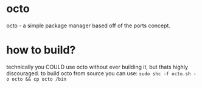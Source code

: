 # octo
octo - a simple package manager based off of the ports concept.

# how to build?
technically you COULD use octo without ever building it, but thats highly discouraged.
to build octo from source you can use: ```sudo shc -f octo.sh -o octo && cp octo /bin```
